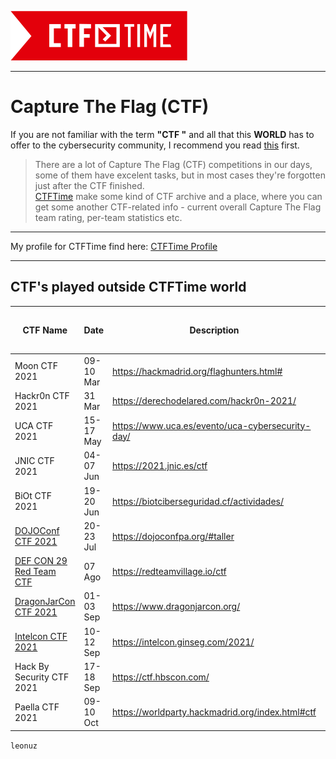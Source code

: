 ![CTFTime](img/logo.png)  

---

# Capture The Flag (CTF)
If you are not familiar with the term **"CTF "** and all that this **WORLD** has to offer to the cybersecurity community, I recommend you read [this](ctf.md) first.

>There are a lot of Capture The Flag (CTF) competitions in our days, some of them have excelent tasks, but in most cases they're forgotten just after the CTF finished.  
[CTFTime](https://ctftime.org/) make some kind of CTF archive and a place, where you can get some another CTF-related info - current overall Capture The Flag team rating, per-team statistics etc.  

---

My profile for CTFTime find here: [CTFTime Profile](https://ctftime.org/team/156755)

---

## CTF's played outside **CTFTime** world

| CTF Name | Date | Description | My Rank / Total Player | Country | 
| ------------ | :------------------- | ---------------------------------------- | -------: | ----- | 
| Moon CTF 2021 | 09-10 Mar | https://hackmadrid.org/flaghunters.html# | 24/190 | Spain |
| Hackr0n CTF 2021 | 31 Mar | https://derechodelared.com/hackr0n-2021/ | 20/330 | Spain |
| UCA CTF 2021 | 15-17 May | https://www.uca.es/evento/uca-cybersecurity-day/ | 10/105 | Spain |
| JNIC CTF 2021 | 04-07 Jun | https://2021.jnic.es/ctf | 11/79 | Spain |
| BiOt CTF 2021 | 19-20 Jun | https://biotciberseguridad.cf/actividades/ | 5/22 | Ecuador |
| [DOJOConf CTF 2021](img/dojoconf_2021.png) | 20-23 Jul | https://dojoconfpa.org/#taller | 9/40 | Panama |
| [DEF CON 29 Red Team CTF](img/DEFCON29.png) | 07 Ago | https://redteamvillage.io/ctf | 80/658 | USA |
| [DragonJarCon CTF 2021](img/Dragonjar2021.png) | 01-03 Sep | https://www.dragonjarcon.org/ | 4/385 | Colombia |
| [Intelcon CTF 2021](img/intelcon2021.png) | 10-12 Sep | https://intelcon.ginseg.com/2021/ | 10/181 | Spain |
| Hack By Security CTF 2021  | 17-18 Sep | https://ctf.hbscon.com/ | 8/84 | Spain |   
| Paella CTF 2021  | 09-10 Oct | https://worldparty.hackmadrid.org/index.html#ctf | 7/70 | Spain |   

`leonuz`
